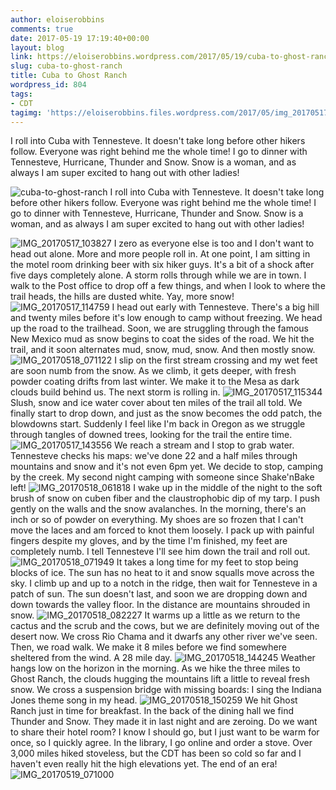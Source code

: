 ```yaml
---
author: eloiserobbins
comments: true
date: 2017-05-19 17:19:40+00:00
layout: blog
link: https://eloiserobbins.wordpress.com/2017/05/19/cuba-to-ghost-ranch/
slug: cuba-to-ghost-ranch
title: Cuba to Ghost Ranch
wordpress_id: 804
tags:
- CDT
tagimg: 'https://eloiserobbins.files.wordpress.com/2017/05/img_20170517_115625.jpg'
---
```


I roll into Cuba with Tennesteve. It doesn't take long before other hikers follow. Everyone was right behind me the whole time! I go to dinner with Tennesteve, Hurricane, Thunder and Snow. Snow is a woman, and as always I am super excited to hang out with other ladies!


![cuba-to-ghost-ranch](https://eloiserobbins.files.wordpress.com/2017/05/img_20170517_115625.jpg)
I roll into Cuba with Tennesteve. It doesn't take long before other hikers follow. Everyone was right behind me the whole time! I go to dinner with Tennesteve, Hurricane, Thunder and Snow. Snow is a woman, and as always I am super excited to hang out with other ladies!

![IMG_20170517_103827](https://eloiserobbins.files.wordpress.com/2017/05/img_20170517_103827.jpg)
I zero as everyone else is too and I don't want to head out alone. More and more people roll in. At one point, I am sitting in the motel room drinking beer with six hiker guys. It's a bit of a shock after five days completely alone. A storm rolls through while we are in town. I walk to the Post office to drop off a few things, and when I look to where the trail heads, the hills are dusted white. Yay, more snow!
![IMG_20170517_114759](https://eloiserobbins.files.wordpress.com/2017/05/img_20170517_114759.jpg)
I head out early with Tennesteve. There's a big hill and twenty miles before it's low enough to camp without freezing. We head up the road to the trailhead. Soon, we are struggling through the famous New Mexico mud as snow begins to coat the sides of the road. We hit the trail, and it soon alternates mud, snow, mud, snow. And then mostly snow.
![IMG_20170518_071122](https://eloiserobbins.files.wordpress.com/2017/05/img_20170518_071122.jpg)
I slip on the first stream crossing and my wet feet are soon numb from the snow. As we climb, it gets deeper, with fresh powder coating drifts from last winter. We make it to the Mesa as dark clouds build behind us. The next storm is rolling in.
![IMG_20170517_115344](https://eloiserobbins.files.wordpress.com/2017/05/img_20170517_115344.jpg)
Slush, snow and ice water cover about ten miles of the trail all told. We finally start to drop down, and just as the snow becomes the odd patch, the blowdowns start. Suddenly I feel like I'm back in Oregon as we struggle through tangles of downed trees, looking for the trail the entire time.
![IMG_20170517_143556](https://eloiserobbins.files.wordpress.com/2017/05/img_20170517_143556.jpg)
We reach a stream and I stop to grab water. Tennesteve checks his maps: we've done 22 and a half miles through mountains and snow and it's not even 6pm yet. We decide to stop, camping by the creek. My second night camping with someone since Shake'nBake left!
![IMG_20170518_061818](https://eloiserobbins.files.wordpress.com/2017/05/img_20170518_061818.jpg)
I wake up in the middle of the night to the soft brush of snow on cuben fiber and the claustrophobic dip of my tarp. I push gently on the walls and the snow avalanches. In the morning, there's an inch or so of powder on everything. My shoes are so frozen that I can't move the laces and am forced to knot them loosely. I pack up with painful fingers despite my gloves, and by the time I'm finished, my feet are completely numb. I tell Tennesteve I'll see him down the trail and roll out.
![IMG_20170518_071949](https://eloiserobbins.files.wordpress.com/2017/05/img_20170518_071949.jpg)
It takes a long time for my feet to stop being blocks of ice. The sun has no heat to it and snow squalls move across the sky. I climb up and up to a notch in the ridge, then wait for Tennesteve in a patch of sun. The sun doesn't last, and soon we are dropping down and down towards the valley floor. In the distance are mountains shrouded in snow.
![IMG_20170518_082227](https://eloiserobbins.files.wordpress.com/2017/05/img_20170518_082227.jpg)
It warms up a little as we return to the cactus and the scrub and the cows, but we are definitely moving out of the desert now. We cross Rio Chama and it dwarfs any other river we've seen. Then, we road walk. We make it 8 miles before we find somewhere sheltered from the wind. A 28 mile day.
![IMG_20170518_144245](https://eloiserobbins.files.wordpress.com/2017/05/img_20170518_144245.jpg)
Weather hangs low on the horizon in the morning. As we hike the three miles to Ghost Ranch, the clouds hugging the mountains lift a little to reveal fresh snow. We cross a suspension bridge with missing boards: I sing the Indiana Jones theme song in my head.
![IMG_20170518_150259](https://eloiserobbins.files.wordpress.com/2017/05/img_20170518_150259.jpg)
We hit Ghost Ranch just in time for breakfast. In the back of the dining hall we find Thunder and Snow. They made it in last night and are zeroing. Do we want to share their hotel room? I know I should go, but I just want to be warm for once, so I quickly agree. In the library, I go online and order a stove. Over 3,000 miles hiked stoveless, but the CDT has been so cold so far and I haven't even really hit the high elevations yet. The end of an era!
![IMG_20170519_071000](https://eloiserobbins.files.wordpress.com/2017/05/img_20170519_071000.jpg)
